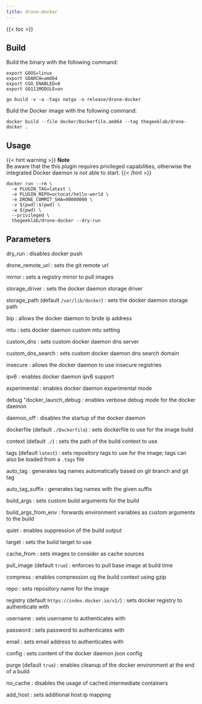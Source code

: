 ```yaml
---
title: drone-docker
---
```


<!-- prettier-ignore-start -->
<!-- spellchecker-disable -->
{{< toc >}}
<!-- spellchecker-enable -->
<!-- prettier-ignore-end -->

## Build

Build the binary with the following command:

```Shell
export GOOS=linux
export GOARCH=amd64
export CGO_ENABLED=0
export GO111MODULE=on

go build -v -a -tags netgo -o release/drone-docker
```

Build the Docker image with the following command:

```Shell
docker build --file docker/Dockerfile.amd64 --tag thegeeklab/drone-docker .
```

## Usage

{{< hint warning >}}
**Note**\
Be aware that the this plugin requires privileged capabilities, otherwise the
integrated Docker daemon is not able to start.
{{< /hint >}}

```Shell
docker run --rm \
  -e PLUGIN_TAG=latest \
  -e PLUGIN_REPO=octocat/hello-world \
  -e DRONE_COMMIT_SHA=00000000 \
  -v $(pwd):$(pwd) \
  -w $(pwd) \
  --privileged \
  thegeeklab/drone-docker --dry-run
```

## Parameters

dry_run
: disables docker push

drone_remote_url
: sets the git remote url

mirror
: sets a registry mirror to pull images

storage_driver
: sets the docker daemon storage driver

storage_path (default `/var/lib/docker`)
: sets the docker daemon storage path

bip
: allows the docker daemon to bride ip address

mtu
: sets docker daemon custom mtu setting

custom_dns
: sets custom docker daemon dns server

custom_dns_search
: sets custom docker daemon dns search domain

insecure
: allows the docker daemon to use insecure registries

ipv6
: enables docker daemon ipv6 support

experimental
: enables docker daemon experimental mode

debug "docker_launch_debug
: enables verbose debug mode for the docker daemon

daemon_off
: disables the startup of the docker daemon

dockerfile (default `./Dockerfile`)
: sets dockerfile to use for the image build

context (default `./`)
: sets the path of the build context to use

tags (default `latest`)
: sets repository tags to use for the image; tags can also be loaded from a `.tags` file

auto_tag
: generates tag names automatically based on git branch and git tag

auto_tag_suffix
: generates tag names with the given suffix

build_args
: sets custom build arguments for the build

build_args_from_env
: forwards environment variables as custom arguments to the build

quiet
: enables suppression of the build output

target
: sets the build target to use

cache_from
: sets images to consider as cache sources

pull_image (default `true`)
: enforces to pull base image at build time

compress
: enables compression og the build context using gzip

repo
: sets repository name for the image

registry (default `https://index.docker.io/v1/`)
: sets docker registry to authenticate with

username
: sets username to authenticates with

password
: sets password to authenticates with

email
: sets email address to authenticates with

config
: sets content of the docker daemon json config

purge (default `true`)
: enables cleanup of the docker environment at the end of a build

no_cache
: disables the usage of cached intermediate containers

add_host
: sets additional host:ip mapping
